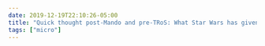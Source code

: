 ```yaml
---
date: 2019-12-19T22:10:26-05:00
title: "Quick thought post-Mando and pre-TRoS: What Star Wars has given me a world in which to tell stories—not just movies. I played RPG campaigns that made the prequel trilogy look good, because the world held up even when the movies didn’t."
tags: ["micro"]
---
```

